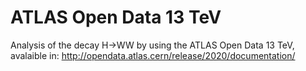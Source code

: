# ATLAS Open Data 13 TeV
Analysis of the decay H->WW by using the ATLAS Open Data 13 TeV, avalaible in: http://opendata.atlas.cern/release/2020/documentation/
